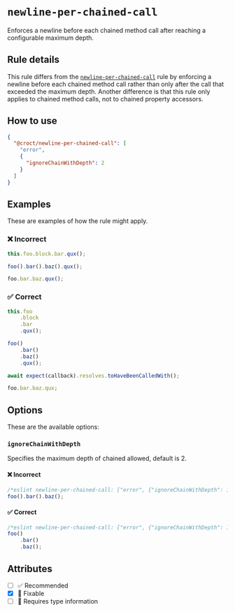 # `newline-per-chained-call`

Enforces a newline before each chained method call after reaching a configurable maximum depth.

## Rule details

This rule differs from the [`newline-per-chained-call`](https://eslint.org/docs/rules/newline-per-chained-call)
rule by enforcing a newline before each chained method call rather than only after the call that exceeded the maximum
depth. Another difference is that this rule only applies to chained method calls, not to chained property accessors.

## How to use

```json
{
  "@croct/newline-per-chained-call": [
    "error",
    {
      "ignoreChainWithDepth": 2
    }
  ]
}
```

## Examples

These are examples of how the rule might apply.

### ❌ Incorrect

```jsx
this.foo.block.bar.qux();
```

```jsx
foo().bar().baz().qux();
```

```jsx
foo.bar.baz.qux();
```

### ✅ Correct

```jsx
this.foo
    .block
    .bar
    .qux();
```

```jsx
foo()
    .bar()
    .baz()
    .qux();
```

```jsx
await expect(callback).resolves.toHaveBeenCalledWith();
```

```jsx
foo.bar.baz.qux;
```

## Options

These are the available options:

### `ignoreChainWithDepth`

Specifies the maximum depth of chained allowed, default is 2.

#### ❌ Incorrect

```jsx
/*eslint newline-per-chained-call: ["error", {"ignoreChainWithDepth": 1}]*/
foo().bar().baz();
```

#### ✅ Correct

```jsx
/*eslint newline-per-chained-call: ["error", {"ignoreChainWithDepth": 1}]*/
foo()
    .bar()
    .baz();
```

## Attributes

- [ ] ✅ Recommended
- [x] 🔧 Fixable
- [ ] 💭 Requires type information
